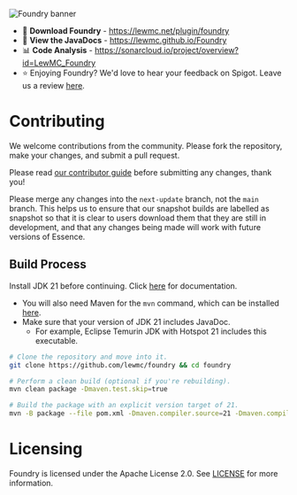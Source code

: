 ![Foundry banner](https://cdn.modrinth.com/data/cached_images/14a2115564c60ec8b86e226d8435e2e68538c435_0.webp)

- 💾 **Download Foundry** - https://lewmc.net/plugin/foundry
- 🔧 **View the JavaDocs** - https://lewmc.github.io/Foundry
- 📊 **Code Analysis** - https://sonarcloud.io/project/overview?id=LewMC_Foundry
- ⭐ Enjoying Foundry? We'd love to hear your feedback on Spigot. Leave us a review [here](TBC).

# Contributing
We welcome contributions from the community. Please fork the repository, make your changes, and submit a pull request.

Please read [our contributor guide](CONTRIBUTING.md) before submitting any changes, thank you!

Please merge any changes into the `next-update` branch, not the `main` branch.
This helps us to ensure that our snapshot builds are labelled as snapshot so that it is clear to users download them that they are still in development, and that any changes being made will work with future versions of Essence.

## Build Process

Install JDK 21 before continuing. Click [here](https://docs.oracle.com/en/java/javase/21/install/index.html) for documentation.

- You will also need Maven for the `mvn` command, which can be installed [here](https://maven.apache.org/download.cgi).
- Make sure that your version of JDK 21 includes JavaDoc.
    - For example, Eclipse Temurin JDK with Hotspot 21 includes this executable.

```sh
# Clone the repository and move into it.
git clone https://github.com/lewmc/foundry && cd foundry

# Perform a clean build (optional if you're rebuilding).
mvn clean package -Dmaven.test.skip=true

# Build the package with an explicit version target of 21.
mvn -B package --file pom.xml -Dmaven.compiler.source=21 -Dmaven.compiler.target=21
```

# Licensing

Foundry is licensed under the Apache License 2.0. See [LICENSE](LICENSE) for more information.
